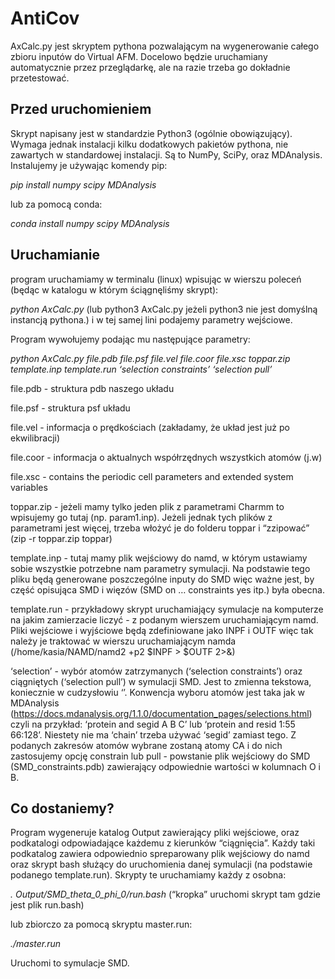 # AntiCov
AxCalc.py jest skryptem pythona pozwalającym na wygenerowanie całego zbioru inputów do Virtual AFM. Docelowo będzie uruchamiany automatycznie przez przeglądarkę, ale na razie trzeba go dokładnie przetestować.

Przed uruchomieniem
--------------------------
Skrypt napisany jest w standardzie Python3 (ogólnie obowiązujący). Wymaga jednak instalacji kilku dodatkowych pakietów pythona, nie zawartych w standardowej instalacji. Są to NumPy, SciPy, oraz MDAnalysis.
Instalujemy je używając komendy pip:

 _pip install numpy scipy MDAnalysis_

lub za pomocą conda:

_conda install numpy scipy MDAnalysis_

Uruchamianie
------------------------
program uruchamiamy w terminalu (linux) wpisując w wierszu poleceń (będąc w katalogu w którym ściągnęliśmy skrypt):

_python AxCalc.py_  (lub python3 AxCalc.py  jeżeli python3 nie jest domyślną instancją pythona.) i w tej samej lini podajemy parametry wejściowe.

Program wywołujemy podając mu następujące parametry:

_python AxCalc.py file.pdb file.psf file.vel file.coor file.xsc toppar.zip template.inp template.run ‘selection constraints’ ‘selection pull’_

file.pdb        - struktura pdb naszego układu

file.psf        - struktura psf układu

file.vel        - informacja o prędkościach (zakładamy, że układ jest już po ekwilibracji)  

file.coor    - informacja o aktualnych współrzędnych wszystkich atomów (j.w)

file.xsc        - contains the periodic cell parameters and extended system variables

toppar.zip    - jeżeli mamy tylko jeden plik z parametrami Charmm to wpisujemy go tutaj
  (np. param1.inp). Jeżeli jednak tych plików z parametrami jest więcej, trzeba 
  włożyć je do folderu toppar i “zzipować” (zip -r toppar.zip toppar)

template.inp    - tutaj mamy plik wejściowy do namd, w którym ustawiamy sobie wszystkie 
  potrzebne nam parametry symulacji. Na podstawie tego pliku będą generowane poszczególne inputy do SMD więc ważne jest, by część opisująca SMD i więzów (SMD on … constraints yes itp.) była obecna.

template.run    - przykładowy skrypt uruchamiający symulacje na komputerze na jakim 
  zamierzacie liczyć - z podanym wierszem uruchamiającym namd. Pliki wejściowe i wyjściowe będą zdefiniowane jako INPF i OUTF więc tak należy je traktować w wierszu uruchamiającym namda (/home/kasia/NAMD/namd2 +p2 $INPF > $OUTF 2>&)

‘selection’    - wybór atomów zatrzymanych (‘selection constraints’) oraz ciągniętych 
 (‘selection pull’) w symulacji SMD. Jest to zmienna tekstowa, koniecznie w cudzysłowiu ‘’. Konwencja wyboru atomów jest taka jak w MDAnalysis (https://docs.mdanalysis.org/1.1.0/documentation_pages/selections.html) czyli na przykład: ‘protein and segid A B C’  lub  ‘protein and resid 1:55 66:128’. Niestety nie ma ‘chain’ trzeba używać ‘segid’ zamiast tego.
Z podanych zakresów atomów wybrane zostaną atomy CA i do nich zastosujemy opcję constrain lub pull - powstanie plik wejściowy do SMD (SMD_constraints.pdb) zawierający odpowiednie wartości w kolumnach O i B.

Co dostaniemy?
--------------------------------
Program wygeneruje katalog Output zawierający pliki wejściowe, oraz podkatalogi odpowiadające każdemu z kierunków “ciągnięcia”. Każdy taki podkatalog zawiera odpowiednio spreparowany plik wejściowy do namd oraz skrypt bash służący do uruchomienia danej symulacji (na podstawie podanego template.run). Skrypty te uruchamiamy każdy z osobna:

 _. Output/SMD_theta_0_phi_0/run.bash_ (“kropka” uruchomi skrypt tam gdzie jest plik run.bash)
 
lub zbiorczo za pomocą skryptu master.run:

_./master.run_

Uruchomi to symulacje SMD.
